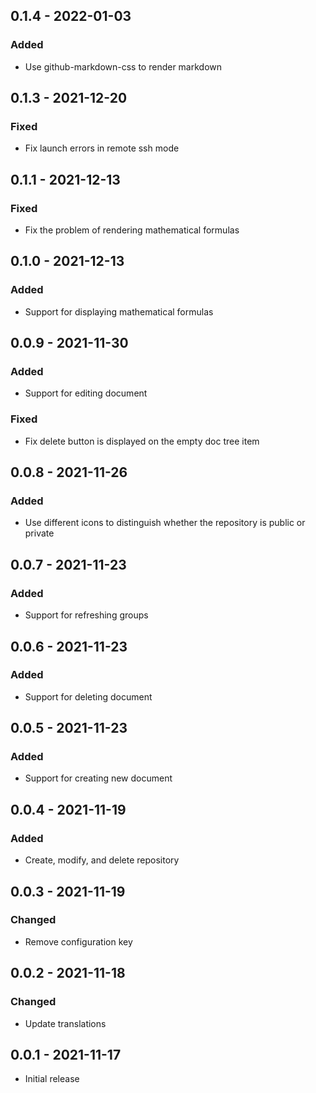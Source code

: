 ## 0.1.4 - 2022-01-03
### Added
- Use github-markdown-css to render markdown

## 0.1.3 - 2021-12-20
### Fixed
- Fix launch errors in remote ssh mode

## 0.1.1 - 2021-12-13
### Fixed
- Fix the problem of rendering mathematical formulas

## 0.1.0 - 2021-12-13
### Added
- Support for displaying mathematical formulas

## 0.0.9 - 2021-11-30
### Added
- Support for editing document
### Fixed
- Fix delete button is displayed on the empty doc tree item

## 0.0.8 - 2021-11-26
### Added
- Use different icons to distinguish whether the repository is public or private

## 0.0.7 - 2021-11-23
### Added
- Support for refreshing groups

## 0.0.6 - 2021-11-23
### Added
- Support for deleting document

## 0.0.5 - 2021-11-23
### Added
- Support for creating new document

## 0.0.4 - 2021-11-19
### Added
- Create, modify, and delete repository

## 0.0.3 - 2021-11-19
### Changed
- Remove configuration key

## 0.0.2 - 2021-11-18
### Changed
- Update translations

## 0.0.1 - 2021-11-17

- Initial release
